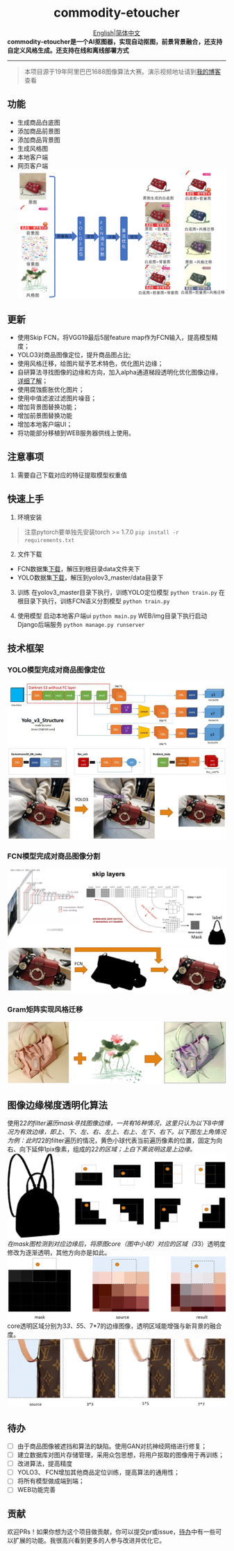 <div align="center">
<h1>commodity-etoucher</h1>
<a href="./README_en.md">English</a>|<a href="./README.md">简体中文</a>
</div>
<strong>commodity-etoucher是一个AI抠图器，实现自动抠图，前景背景融合，还支持自定义风格生成。还支持在线和离线部署方式</strong>

<hr>

> 本项目源于19年阿里巴巴1688图像算法大赛。演示视频地址请到[我的博客](https://mileschen.cn/2019/12/08/AI%E5%95%86%E5%93%81%E4%BF%AE%E5%9B%BE%E5%99%A8/)查看

## 功能
- 生成商品白底图
- 添加商品前景图
- 添加商品背景图
- 生成风格图
- 本地客户端
- 网页客户端
  ![](readme.assets/20230617144416.png)

## 更新

- 使用Skip FCN，将VGG19最后5层feature map作为FCN输入，提高模型精度；
- YOLO3对商品图像定位，提升商品图占比;
- 使用风格迁移，给图片赋予艺术特色，优化图片边缘；
- 自研算法寻找图像的边缘和方向，加入alpha通道梯段透明化优化图像边缘，[详细了解](#图像边缘梯度透明化算法)；
- 使用腐蚀膨胀优化图片；
- 使用中值滤波过滤图片噪音；
- 增加背景图替换功能；
- 增加前景图替换功能
- 增加本地客户端UI；
- 将功能部分移植到WEB服务器供线上使用。

## 注意事项
1. 需要自己下载对应的特征提取模型权重值

## 快速上手

1. 环境安装
> 注意pytorch要单独先安装torch >= 1.7.0
> `pip install -r requirements.txt`

2. 文件下载
- FCN数据集[下载](http://img.cmlt.fun/article/fcnbagdata.zip)，解压到根目录data文件夹下
- YOLO数据集[下载](http://img.cmlt.fun/article/yolobagdata.zip)，解压到yolov3_master/data目录下

3. 训练
在yolov3_master目录下执行，训练YOLO定位模型
`python train.py`
在根目录下执行，训练FCN语义分割模型
`python train.py`

4. 使用模型
启动本地客户端ui
`python main.py`
WEB/img目录下执行启动Django后端服务
`python manage.py runserver`
## 技术框架
### YOLO模型完成对商品图像定位
![](readme.assets/20230617151406.png)
![](readme.assets/20230617151429.png)

### FCN模型完成对商品图像分割
![](readme.assets/20230617151742.png)
![](readme.assets/20230617151812.png)

### Gram矩阵实现风格迁移
![](readme.assets/20230617151855.png)

## 图像边缘梯度透明化算法
使用2*2的filter遍历mask寻找图像边缘，一共有16种情况，这里只认为以下8中情况为有效边缘，即上、下、左、右、左上、右上、左下、右下。以下图左上角情况为例：此时2*2的filter遍历的情况，黄色小球代表当前遍历像素的位置，固定为向右、向下延伸1pix像素，组成的2*2的区域；上白下黑说明这是上边缘。
![](readme.assets/20230617152620.png)
在mask图检测到对应边缘后，将原图core（图中小球）对应的区域（3*3）透明度修改为逐渐透明，其他方向亦是如此。
![](readme.assets/20230617153343.png)
core透明区域分别为3*3、5*5、7*7的边缘图像，透明区域能增强与新背景的融合度。
![](readme.assets/20230617153408.png)

## 待办
- [ ] 由于商品图像被遮挡和算法的缺陷。使用GAN对抗神经网络进行修复；
- [ ] 建立数据库对图片存储管理，采用众包思想，将用户抠取的图像用于再训练；
- [ ] 改进算法，提高精度
- [ ] YOLO3、 FCN增加其他商品定位训练，提高算法的通用性；
- [ ] 将所有模型做成端到端；
- [ ] WEB功能完善

## 贡献
欢迎PRs！如果你想为这个项目做贡献，你可以提交pr或issue，[待办](#待办)中有一些可以扩展的功能。我很高兴看到更多的人参与改进并优化它。
